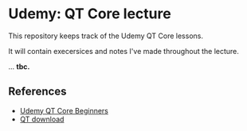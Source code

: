 # Udemy: QT Core lecture
This repository keeps track of the Udemy QT Core lessons. 

It will contain execersices and notes I've made throughout the lecture.

...
**tbc.**

## References
* [Udemy QT Core Beginners ](https://www.udemy.com/qt-core-for-beginners)
* [QT download](https://www.qt.io/download)
